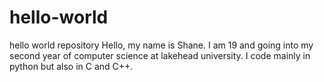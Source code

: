 # hello-world
hello world repository
Hello, my name is Shane. I am 19 and going into my second year of computer science at lakehead university. I code mainly in python but also in C and C++.

